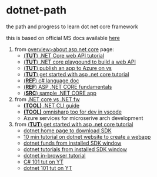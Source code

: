 # dotnet-path
the path and progress to learn dot net core framework

this is based on official MS docs available [here](https://docs.microsoft.com/en-us/aspnet/core/introduction-to-aspnet-core?view=aspnetcore-5.0&source=docs)

1. from [overview>about asp.net core](https://docs.microsoft.com/en-us/aspnet/core/introduction-to-aspnet-core?view=aspnetcore-5.0&source=docs) page:
    - [(**TUT**) .NET Core web API tutorial](https://docs.microsoft.com/en-us/aspnet/core/tutorials/first-web-api?view=aspnetcore-5.0&tabs=visual-studio)
    - [(**TUT**) .NET core playgound to build a web API](https://docs.microsoft.com/en-us/learn/modules/build-web-api-aspnet-core/)
    - [(**TUT**) publish an app to Azure on vs](https://docs.microsoft.com/en-us/aspnet/core/tutorials/publish-to-azure-webapp-using-vs?view=aspnetcore-5.0)
    - [(**TUT**) get started with asp .net core tutorial](https://docs.microsoft.com/en-us/aspnet/core/getting-started/?view=aspnetcore-5.0&tabs=windows)
    - [(**REF**) c# language doc](https://docs.microsoft.com/en-us/dotnet/csharp/tour-of-csharp/)
    - [(**REF**) ASP .NET CORE fundamentals](https://docs.microsoft.com/en-us/aspnet/core/fundamentals/?view=aspnetcore-5.0&tabs=windows)
    - [(**SRC**) sample .NET CORE app](https://codeload.github.com/dotnet/AspNetCore.Docs/zip/master)
2. from [.NET core vs .NET fw](https://docs.microsoft.com/en-us/dotnet/standard/choosing-core-framework-server?toc=%2Faspnet%2Fcore%2Ftoc.json&bc=%2Faspnet%2Fcore%2Fbreadcrumb%2Ftoc.json&view=aspnetcore-5.0#microservices-architecture)    
    - [**(TOOL)** .NET CLI guide](https://docs.microsoft.com/en-us/dotnet/core/tools/)
    - [**(TOOL)** omnisharp too for dev in vscode](https://www.omnisharp.net/)
    - Azure services for microserive arch development
3. from [(**TUT**) get started with asp .net core tutorial](https://docs.microsoft.com/en-us/aspnet/core/getting-started/?view=aspnetcore-5.0&tabs=windows)
    - [dotnet home page to download SDK](https://dotnet.microsoft.com/)
    - [10 min tutorial on dotnet website to create a webapp](https://dotnet.microsoft.com/learn/dotnet/hello-world-tutorial/intro)
    - [dotnet funds from installed SDK window](https://docs.microsoft.com/en-us/dotnet/fundamentals/)
    - [dotnet tutorials from installed SDK window](https://docs.microsoft.com/en-us/dotnet/core/tutorials/)
    - [dotnet in-browser tutorial](https://dotnet.microsoft.com/learn/dotnet/in-browser-tutorial/1)
    - [C# 101 tut on YT](https://www.youtube.com/watch?v=BM4CHBmAPh4&list=PLdo4fOcmZ0oVxKLQCHpiUWun7vlJJvUiN)
    - [dotnet 101 tut on YT](https://www.youtube.com/watch?v=eIHKZfgddLM&list=PLdo4fOcmZ0oWoazjhXQzBKMrFuArxpW80)
    
